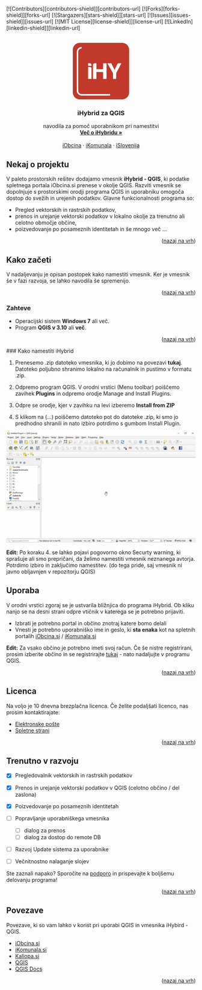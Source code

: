 <div id="top"></div>
<!--
*** Thanks for checking out the Best-README-Template. If you have a suggestion
*** that would make this better, please fork the repo and create a pull request
*** or simply open an issue with the tag "enhancement".
*** Don't forget to give the project a star!
*** Thanks again! Now go create something AMAZING! :D
-->


[![Contributors][contributors-shield]][contributors-url]
[![Forks][forks-shield]][forks-url]
[![Stargazers][stars-shield]][stars-url]
[![Issues][issues-shield]][issues-url]
[![MIT License][license-shield]][license-url]
[![LinkedIn][linkedin-shield]][linkedin-url]



<!-- PROJECT LOGO -->
<br />
<div align="center">
  <img src="images/logo.png" alt="Logo" width="150" height="150">

  <h3 align="center">iHybrid za QGIS</h3>

  <p align="center">
    navodila za pomoč uporabnikom pri namestitvi
    <br />
    <a href="https://www.iobcina.si/"><strong>Več o iHybridu »</strong></a>
    <br />
    <br />
    <a href="https://www.iobcina.si/">iObcina</a>
    ·
    <a href="https://www.ikomunala.si/">iKomunala</a>
    ·
    <a href="https://www.islovenija.si/">iSlovenija</a>
  </p>
</div>




<!-- 

<!-- TABLE OF CONTENTS 
<details>
  <summary>Kazalo</summary>
  <ol>
    <li>
      <a href="#about-the-project">About The Project</a>
      <ul>
        <li><a href="#built-with">Built With</a></li>
      </ul>
    </li>
    <li>
      <a href="#getting-started">Getting Started</a>
      <ul>
        <li><a href="#prerequisites">Prerequisites</a></li>
        <li><a href="#installation">Installation</a></li>
      </ul>
    </li>
    <li><a href="#usage">Usage</a></li>
    <li><a href="#roadmap">Roadmap</a></li>
    <li><a href="#contributing">Contributing</a></li>
    <li><a href="#license">License</a></li>
    <li><a href="#contact">Contact</a></li>
    <li><a href="#acknowledgments">Acknowledgments</a></li>
  </ol>
</details>
-->


<!-- ABOUT THE PROJECT -->
## Nekaj o projektu

V  paleto prostorskih rešitev dodajamo vmesnik **iHybrid - QGIS**, ki podatke spletnega portala iObcina.si prenese v okolje QGIS. Razviti vmesnik se dopolnjuje s prostorskimi orodji programa QGIS in uporabniku omogoča dostop do svežih in urejenih podatkov. Glavne funkcionalnosti programa so: 
- Pregled vektorskih in rastrskih podatkov, 
- prenos in urejanje vektorski podatkov v lokalno okolje za trenutno ali celotno območje občine,
- poizvedovanje po posameznih identitetah in še mnogo več ...

<p align="right">(<a href="#top">nazaj na vrh</a>)</p>

## Kako začeti

V nadaljevanju je opisan postopek kako namestiti vmesnik. Ker je vmesnik še v fazi razvoja, se lahko navodila še spremenijo. 

<p align="right">(<a href="#top">nazaj na vrh</a>)</p>

### Zahteve
- Operacijski sistem **Windows 7** ali več.
- Program  **QGIS v 3.10** ali **več**. 

<p align="right">(<a href="#top">nazaj na vrh</a>)</p>
### Kako namestiti iHybrid

1. Prenesemo .zip datoteko vmesnika, ki jo dobimo na povezavi **tukaj**. Datoteko poljubno shranimo lokalno na računalnik in pustimo v formatu .zip. 
  
2. Odpremo program QGIS. V orodni vrstici (Menu toolbar) poiščemo zavihek **Plugins** in odpremo orodje Manage and Install Plugins. 
   
3. Odpre se orodje, kjer v zavihku na levi izberemo **Install from ZIP**
   
4. S klikom na (...) poiščemo datoteko pot do datoteke .zip, ki smo jo predhodno shranili in nato izbiro potrdimo s gumbom Install Plugin.


![Alt Text](images/install.gif)

**Edit:** Po koraku 4. se lahko pojavi pogovorno okno Securty warning, ki sprašuje ali smo prepričani, da želimo namestiti vmesnik neznanega avtorja. Potrdimo izbiro in zaključimo namestitev. (do tega pride, saj vmesnik ni javno obljavnjen v repozitorju QGIS)


<!-- USAGE EXAMPLES -->
## Uporaba

V orodni vrstici zgoraj se je ustvarila bližnjica do programa iHybrid. Ob kliku nanjo se na desni strani odpre vtičnik v katerega se je potrebno prijaviti.
- Izbrati je  potrebno portal in občino znotraj katere bomo delali
- Vnesti je potrebno uporabniško ime in geslo, ki **sta enaka** kot na spletnih portalih [iObcina.si](https://www.iobcina.si/) / [iKomunala.si](https://www.ikomunala.si/) 

**Edit:** Za vsako občino je potrebno imeti svoj račun. Če še nistre registrirani, prosim izberite občino in se registrirajte [tukaj](https://www.iobcina.si/selectiobcina/) -  nato nadaljujte v programu QGIS.

<p align="right">(<a href="#top">nazaj na vrh</a>)</p>

## Licenca
Na voljo je 10 dnevna brezplačna licenca. Če želite podaljšati licenco, nas prosim kontaktirajate: 
- [Elektronske pošte](mailto:admin@cloudhadoop.com)
- [Spletne strani]([mailto:admin@cloudhadoop.com](https://www.kaliopa.si/kontakt/))

<p align="right">(<a href="#top">nazaj na vrh</a>)</p>


<!-- ROADMAP -->
## Trenutno v razvoju

- [x] Pregledovalnik vektorskih in rastrskih podatkov
- [x] Prenos in urejanje vektorski podatkov v QGIS (celotno občino / del zaslona)
- [x] Poizvedovanje po posameznih identitetah
- [ ] Popravljanje uporabniškega vmesnika
  - [ ]  dialog za prenos
  - [ ]  dialog za dostop do remote DB
- [ ] Razvoj Update sistema za uporabnike
- [ ] Večnitnostno nalaganje slojev


Ste zaznali napako? Sporočite na [podporo](https://podpora.kaliopa.si/) in prispevajte k boljšemu delovanju programa!



<p align="right">(<a href="#top">nazaj na vrh</a>)</p>






<!-- ACKNOWLEDGMENTS -->
## Povezave

Povezave, ki so vam lahko v korist pri uporabi QGIS in vmesnika iHybird - QGIS.

* [iObcina.si](https://choosealicense.com)
* [iKomunala.si](https://www.webpagefx.com/tools/emoji-cheat-sheet)
* [Kaliopa.si](https://flexbox.malven.co/)
* [QGIS](https://grid.malven.co/)
* [QGIS Docs](https://shields.io)

<p align="right">(<a href="#top">nazaj na vrh</a>)</p>



